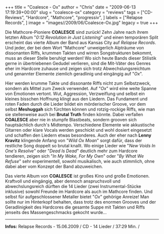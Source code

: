 +++
title = "Coalesce - Ox"
author = "Chris"
date = "2009-06-13 17:19:39+00:00"
slug = "coalesce-ox"
category = "reviews"
tags = ["CD-Reviews", "Hardcore", "Mathcore", "progressiv", ]
labels = ["Relapse Records", ]
image = "images//2009/06/Coalesce-Ox.jpg"
legacy = true
+++

Die Mathcore-Pioniere **COALESCE** sind zurück! Zehn Jahre nach ihrem letzten Album "_0:12 Revolution in Just Listening_" und einen temporären Split erscheint das vierte Album der Band aus Kansas City auf _Relapse Records_. Und jeder, der bei dem Wort "Mathcore" unweigerlich Alpträume von dissonanten Riffs, krummen Takten und wirren Songstrukturen bekommt, muss an dieser Stelle beruhigt werden! Wo sich heute Bands dieser Stilistik gerne in übertriebenen Gedudel verlieren, sind die Mit-Väter des Genres eher im Hardcore zuhause und zeigen sich trotz Abwechslungsreichtum und genannter Elemente ziemlich geradlinig und eingängig auf "_Ox_".

Hier werden krumme Takte und dissonante Riffs nicht zum Selbstzweck, sondern als Mittel zum Zweck verwendet. Auf "_Ox_" wird eine weite Spanne von Emotionen vertont. Wut, Aggression, Verzweiflung und selbst ein kleines bisschen Hoffnung klingt aus den Liedern. Das Fundament und roten Faden durch die Lieder bildet ein mörderischer Groove, vor dem selbst **Meshuggah** sich fürchten können und rotzig-rockige Riffs, wie man sie stellenweise auch bei **Brutal Truth** finden könnte. Dabei verfallen **COALESCE** aber nie in stumpfe Blastbeats, sondern grooven sich hauptsächlich durch's Midtempo.
Verschiedene Elemente wie akkustische Gitarren oder klare Vocals werden geschickt und wohl dosiert eingesetzt und schaffen den Liedern etwas besonderes. Auch der eher nach **Lenny Kravitz** klingende Anfang von "_Wild Ox Moan_" sorgt dafür, dass der restliche Song doppelt so brutal knallt. Wo einige Lieder wie "_New Voids In One's Resolve_" oder "_Dead Is Dead_" deutlich mehr zum Hardcore tendieren, zeigen sich "_In My Wake, For My Own_" oder "_By What We Refuse_" sehr experimentell, sowohl musikalisch, wie auch stimmlich, ohne dabei aber vom Konzept der Band abzuweichen.

Das vierte Album von **COALESCE** ist großes Kino und große Emotionen. Kraftvoll und eingängig, aber dennoch anspruchsvoll und abwechslungsreich dürften die 14 Lieder (zwei Instrumental-Stücke inklusive) sowohl Freunde im Hardcore als auch im Mathcore finden. Und selbst für aufgeschlossener Metaller bietet "_Ox_" gehörige Anreize! Man sollte nur im Hinterkopf behalten, dass trotz des enormen Grooves und der Geradlinigkeit des Hardcores die gesamte Suppe mit Takten und Riffs jenseits des Massengeschmacks gekocht wurde...





---
**Infos:**
Relapse Records - 15.06.2009 / 
CD - 14 Lieder / 37:29 Min. / 
